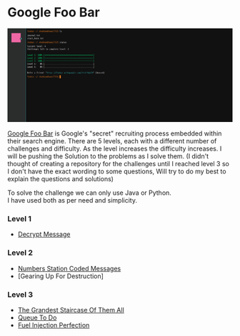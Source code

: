 # Google Foo Bar

![](https://github.com/ShadyD45/Google-Foobar/blob/master/foobar1.png)

[Google Foo Bar](http://foobar.withgoogle.com) is Google's "secret" recruiting process embedded within their search engine. There are 5 levels, each with a different number of challenges and difficulty. As the level increases the difficulty increases. I will be pushing the Solution to the problems as I solve them. (I didn't thought of creating a repository for the challenges until I reached level 3 so I don't have the exact wording to some questions, Will try to do my best to explain the questions and solutions)

To solve the challenge we can only use Java or Python.  
I have used both as per need and simplicity.

### Level 1
- [Decrypt Message](https://github.com/ShadyD45/Google-Foobar/blob/master/Level%201/Main.java)

### Level 2
- [Numbers Station Coded Messages](https://github.com/ShadyD45/Google-Foobar/blob/master/Level%202/Coded%20Message/CodedMessages.java)
- [Gearing Up For Destruction]

### Level 3
- [The Grandest Staircase Of Them All](https://github.com/ShadyD45/Google-Foobar/tree/master/Level%203/Grandest%20Staircase%20Of%20Them%20All)
- [Queue To Do](https://github.com/ShadyD45/Google-Foobar/blob/master/Level%203/Queue%20To%20Do/QueueToDo.java)
- [Fuel Injection Perfection](https://github.com/ShadyD45/Google-Foobar/tree/master/Level%203/Fuel%20Injection%20Perfection)
